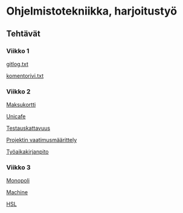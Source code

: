 <h1>Ohjelmistotekniikka, harjoitustyö</h1>
<h2>Tehtävät</h2>
<h3>Viikko 1</h3>

[gitlog.txt](https://github.com/rajanssi/ot-harjoitustyo/blob/master/laskarit/viikko1/gitlog.txt)

[komentorivi.txt](https://github.com/rajanssi/ot-harjoitustyo/blob/master/laskarit/viikko1/komentorivi.txt)

<h3>Viikko 2</h3>

[Maksukortti](https://github.com/rajanssi/ot-harjoitustyo/tree/master/laskarit/viikko2/Maksukortti)

[Unicafe](https://github.com/rajanssi/ot-harjoitustyo/tree/master/laskarit/viikko2/Unicafe)

[Testauskattavuus](https://github.com/rajanssi/ot-harjoitustyo/blob/master/laskarit/viikko2/testikattavuus.png)

[Projektin vaatimusmäärittely](https://github.com/rajanssi/ot-harjoitustyo/blob/master/dokumentaatio/vaatimusmaarittely.md)

[Työaikakirjanpito](https://github.com/rajanssi/ot-harjoitustyo/blob/master/dokumentaatio/tuntikirjanpito.md)

<h3>Viikko 3</h3>

[Monopoli](https://github.com/rajanssi/ot-harjoitustyo/blob/master/laskarit/viikko3/monopoli.jpg)

[Machine](https://github.com/rajanssi/ot-harjoitustyo/blob/master/laskarit/viikko3/Machine.png)

[HSL](https://github.com/rajanssi/ot-harjoitustyo/blob/master/laskarit/viikko3/HSL.png)
